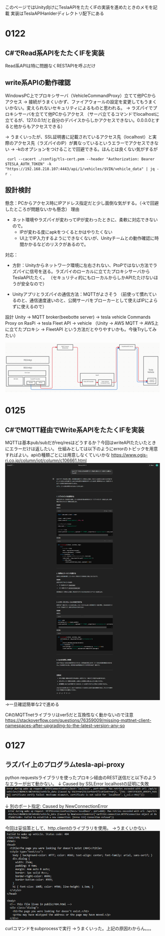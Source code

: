 このページではUnity向けにTeslaAPIをたたくIFの実装を進めたときのメモを記載
実装はTeslaAPIHanlderディレクトリ配下にある

# 0122
## C#でRead系APIをたたくIFを実装
Read系APIは特に問題なくRESTAPIを呼ぶだけ

## write系APIの動作確認
WindowsPC上でプロキシサーバ（VehicleCommandProxy）立てて他PCからアクセス
→ 接続がうまくいかず、ファイアウォールの設定を変更してもうまくいかない。変えられないセキュリティによるものと思われる。
→ ラズパイでプロキシサーバを立てて他PCからアクセス
（サーバ立てるコマンドでlocalhostに立てるが、127.0.0.1だと自分のデバイスからしかアクセスできない。0.0.0.0とすると他からもアクセスできる）

→ うまくいったが、SSL証明書に記載されているアクセス先（localhost）と実際のアクセス先（ラズパイのIP）が異なっているというエラーでアクセスできない
→ -kのオプションをつけることで回避できる。ほんとは良くない気がするが
```
 curl --cacert ./config/tls-cert.pem --header "Authorization: Bearer $TESLA_AUTH_TOKEN" -k "https://192.168.218.107:4443/api/1/vehicles/$VIN/vehicle_data" | jq -r .                             
 ```

## 設計検討
懸念：PCからアクセス時にIPアドレス指定だと少し面倒な気がする。（-kで回避したところが問題ないかも懸念）
理由
* ネット環境やラズパイが変わってIPが変わったときに、柔軟に対応できないので。
  * IPが変わる度にapkをつくるとかはやりたくない
  * UI上でIP入力するようにできなくないが、Unityチームとの動作確認に時間かかるなどのリスクがあるので。

対応：
* 方針：Unityからネットワーク環境に左右されない、PtoPではない方法でラズパイに信号を送る。ラズパイのローカルに立てたプロキシサーバからTeslaAPIたたく。
（セキュリティ的にもローカルからしかAPIたたけないほうが安全なので）

* Unityアプリとラズパイの通信方法：MQTTがよさそう
  （前使って慣れているのと、通信速度速いのと、公開サーバをブローカーとして使えばIPによらずに使えるので）

設計
Unity -> MQTT broker(beebotte server) -> tesla vehicle Commands Proxy on RasPi -> tesla Fleet API -> vehicle
（Unity -> AWS MQTT -> AWS上に立てたプロキシ -> FleetAPI という方法だとやりやすいかも。今後Tryしてみたい）

![システム構成](./images/2025-01-25-09-04-59.png)

# 0125
## C#でMQTT経由でWrite系APIをたたくIFを実装
MQTTは基本pub/subだがreq/resはどうするか？今回はwriteAPIたたいたときにエラーだけは返したい。
仕組みとしては以下のようにerrorのトピックを用意すればよい。apiの種類ごとには用意しなくていいかな
https://www.ogis-ri.co.jp/column/iot/column/c106661.html
![](./images/2025-01-25-09-14-23.png)
→一旦確認簡単な2で進める


C#のMQTTnetライブラリはver5だと互換性なく動かないので注意
https://stackoverflow.com/questions/76359009/missing-mqttnet-client-namespaces-after-upgrading-to-the-latest-version-any-so

# 0127
## ラズパイ上のプログラムtesla-api-proxy
python requestsライブラリを使ったプロキシ経由のREST送信だと以下のようなエラーが出て動かない。
↓ Caused by SSLError localhostの証明に失敗
![](./images/2025-01-28-07-01-34.png)

↓ 別のポート指定: Caused by NewConnectionError
![](./images/2025-01-28-07-01-44.png)

今回は妥協策として、http.clientのライブラリを使用。
→うまくいかない
![](./images/2025-01-28-07-15-54.png)

curlコマンドをsubprocessで実行
→うまくいった。上記の原因わからん。。。



